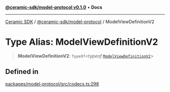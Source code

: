 [**@ceramic-sdk/model-protocol v0.1.0**](../README.md) • **Docs**

***

[Ceramic SDK](../../../README.md) / [@ceramic-sdk/model-protocol](../README.md) / ModelViewDefinitionV2

# Type Alias: ModelViewDefinitionV2

> **ModelViewDefinitionV2**: `TypeOf`\<*typeof* [`ModelViewDefinitionV2`](../variables/ModelViewDefinitionV2.md)\>

## Defined in

[packages/model-protocol/src/codecs.ts:298](https://github.com/ceramicstudio/ceramic-sdk/blob/a220cbca7950f690af7f3d03a0023681bb9f5426/packages/model-protocol/src/codecs.ts#L298)
